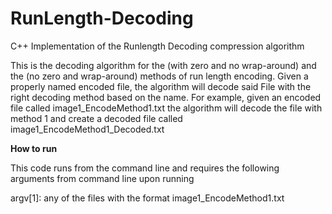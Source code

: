 # RunLength-Decoding
C++ Implementation of the Runlength Decoding compression algorithm 

This is the decoding algorithm for the (with zero and no wrap-around) and the (no zero and wrap-around) methods of run length encoding.
Given a properly named encoded file, the algorithm will decode said File with the right decoding method based on the name. For example, given an encoded file called image1_EncodeMethod1.txt the algorithm will decode the file with method 1 and create a decoded file called image1_EncodeMethod1_Decoded.txt

<b>How to run</b>

This code runs from the command line and requires the following arguments from command line upon running

argv[1]: any of the files with the format image1_EncodeMethod1.txt
